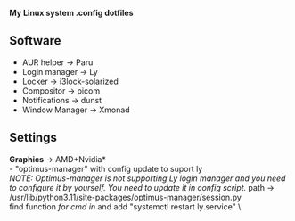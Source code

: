 
**My Linux system .config dotfiles**

## Software

+ AUR helper -> Paru 
+ Login manager -> Ly
+ Locker -> i3lock-solarized
+ Compositor -> picom
+ Notifications -> dunst
+ Window Manager -> Xmonad

## Settings

**Graphics** -> AMD+Nvidia* \
    - "optimus-manager" with config update to suport ly \
    *NOTE: Optimus-manager is not supporting Ly login manager and you need to configure it by yourself. You need to update it in config script.*
    path -> /usr/lib/python3.11/site-packages/optimus-manager/session.py \
    find function *for cmd in* and add "systemctl restart ly.service" \
 
